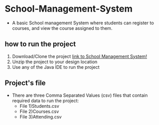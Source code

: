 # School-Management-System
* A basic School management System where students can register to courses, and view the course assigned to them.
## how to run the project
1. Download/Clone the project [link to School Management System!](https://github.com/Ruby84/School-Management-System)
2. Unzip the project to your design location
3. Use any of the Java IDE to run the project
## Project's file
- There are three Comma Separated Values (csv) files that contain required data to run the project:
  - File 1)Students.csv
  - File 2)Courses.csv
  - File 3)Attending.csv
